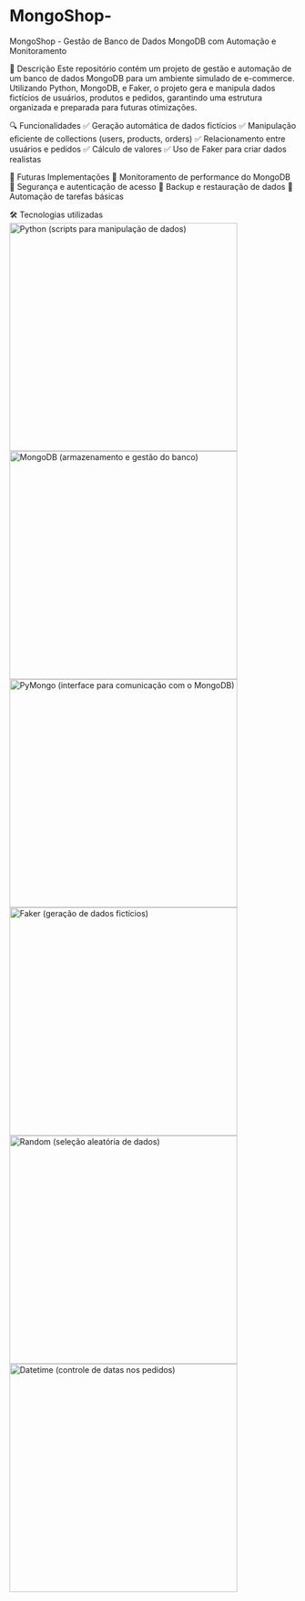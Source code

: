 # MongoShop-
MongoShop - Gestão de Banco de Dados MongoDB com Automação e Monitoramento

📌 Descrição
Este repositório contém um projeto de gestão e automação de um banco de dados MongoDB para um ambiente simulado de e-commerce. Utilizando Python, MongoDB, e Faker, o projeto gera e manipula dados fictícios de usuários, produtos e pedidos, garantindo uma estrutura organizada e preparada para futuras otimizações.

🔍 Funcionalidades
✅ Geração automática de dados fictícios 
✅ Manipulação eficiente de collections (users, products, orders) 
✅ Relacionamento entre usuários e pedidos 
✅ Cálculo de valores
✅ Uso de Faker para criar dados realistas

🔧 Futuras Implementações
🔹 Monitoramento de performance do MongoDB 🔹 Segurança e autenticação de acesso 🔹 Backup e restauração de dados 🔹 Automação de tarefas básicas

🛠 Tecnologias utilizadas
<img src="https://upload.wikimedia.org/wikipedia/commons/thumb/c/c3/Python-logo-notext.svg/1200px-Python-logo-notext.svg.png" alt="Python (scripts para manipulação de dados)" width="400">
<img src="https://images.icon-icons.com/2415/PNG/512/mongodb_original_logo_icon_146424.png" alt="MongoDB (armazenamento e gestão do banco)" width="400">
<img src="https://sahilsehwag.wordpress.com/wp-content/uploads/2017/10/mongopython.png" alt="PyMongo (interface para comunicação com o MongoDB)" width="400">
<img src="https://images.velog.io/images/15_hwukjunwoo/post/d7237832-78ae-49e1-9799-0fd6a5c92feb/1_ZKJ2QPadOustWCdOPAatgA.png" alt="Faker (geração de dados fictícios)" width="400">
<img src="https://he-arc.github.io/livre-python/_images/dice.png" alt="Random (seleção aleatória de dados)" width="400">
<img src="https://static.wixstatic.com/media/19c06c_0c8fa0294289498c896bc76ee7b2adb7~mv2.png/v1/fill/w_260,h_260,al_c,lg_1,q_85,enc_avif,quality_auto/19c06c_0c8fa0294289498c896bc76ee7b2adb7~mv2.png" alt="Datetime (controle de datas nos pedidos)" width="400">



